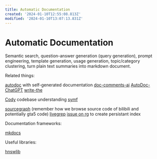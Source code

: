 ```yaml
---
title: Automatic Documentation
created: '2024-01-10T12:55:08.813Z'
modified: '2024-01-10T13:07:13.831Z'
---
```


# Automatic Documentation

Semantic search, question-answer generation (query generation), prompt engineering, template generation, usage generation, topic/category clustering, turn plain text summaries into markdown document.

Related things:

[autodoc](https://github.com/context-labs/autodoc) with self-generated documentation
[doc-comments-ai](https://github.com/fynnfluegge/doc-comments-ai)
[AutoDoc-ChatGPT](https://github.com/awekrx/AutoDoc-ChatGPT)
[write-the](https://github.com/Wytamma/write-the)

[Cody](https://github.com/sourcegraph/cody) codebase understanding
[symf]()

[sourcegraph]() (remember how we browse source code of bilibili and potentially gta5 code)
[livegrep]()
[issue on rg]() to create persistant index

Documentation frameworks:

[mkdocs](https://www.mkdocs.org/)

Useful libraries:

[hnswlib](https://github.com/nmslib/hnswlib)
